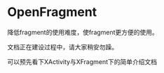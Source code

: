 # OpenFragment

降低fragment的使用难度，使fragment更方便的使用。

文档正在建设过程中，请大家稍安勿躁。

可以预先看下XActivity与XFragment下的简单介绍文档

